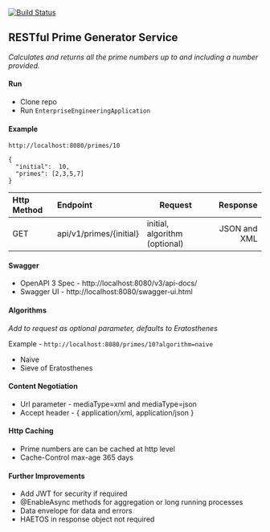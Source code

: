 [![Build Status](https://travis-ci.org/clD11/enterprise-engineering.svg?branch=master)](https://travis-ci.org/clD11/enterprise-engineering/)

## RESTful Prime Generator Service ##

_Calculates and returns all the prime numbers up to and including a number provided._

#### Run ####
- Clone repo
- Run `EnterpriseEngineeringApplication`

#### Example ####

    http://localhost:8080/primes/10
    
    {
      "initial":  10,    
      "primes": [2,3,5,7]
    }

| Http Method  | Endpoint           | Request                             | Response           |
|:-------------|:-------------------|-------------------------------------|-------------------:|
| GET          | api/v1/primes/{initial} | initial, algorithm (optional)  | JSON and XML       |

#### Swagger ####
- OpenAPI 3 Spec - http://localhost:8080/v3/api-docs/
- Swagger UI - http://localhost:8080/swagger-ui.html

#### Algorithms ####

_Add to request as optional parameter, defaults to Eratosthenes_

Example - `http://localhost:8080/primes/10?algorithm=naive`

- Naive
- Sieve of Eratosthenes
 
#### Content Negotiation ####
- Url parameter - mediaType=xml and mediaType=json
- Accept header - { application/xml, application/json }

#### Http Caching ####
- Prime numbers are can be cached at http level
- Cache-Control max-age 365 days

#### Further Improvements ####
- Add JWT for security if required
- @EnableAsync methods for aggregation or long running processes
- Data envelope for data and errors
- HAETOS in response object not required
